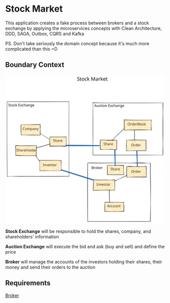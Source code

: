 # Stock Market
This application creates a fake process between brokers and a stock exchange by applying the microservices concepts with Clean Architecture, DDD, SAGA, Outbox, CQRS and Kafka

PS. Don't take seriously the domain concept because it's much more complicated than this =D

## Boundary Context

![Context Diagram](documentation/boundaries.excalidraw.svg)

**Stock Exchange** will be responsible to hold the shares, company, and shareholders' information

**Auction Exchange** will execute the bid and ask (buy and sell) and define the price

**Broker** will manage the accounts of the investors holding their shares, their money and send their orders to the auction

## Requirements
[Broker](broker-service/README.md)
